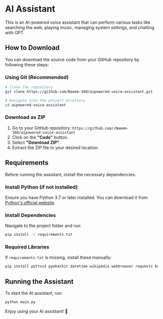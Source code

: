 # AI Assistant

This is an AI-powered voice assistant that can perform various tasks like searching the web, playing music, managing system settings, and chatting with GPT.

## How to Download

You can download the source code from your GitHub repository by following these steps:

### Using Git (Recommended)
```sh
# Clone the repository
git clone https://github.com/Naeem-360/aipowered-voice-assistant.git

# Navigate into the project directory
cd aipowered-voice-assistant
```

### Download as ZIP
1. Go to your GitHub repository: `https://github.com//Naeem-360/aipowered-voice-assistant`
2. Click on the **"Code"** button.
3. Select **"Download ZIP"**.
4. Extract the ZIP file to your desired location.

## Requirements

Before running the assistant, install the necessary dependencies:

### Install Python (if not installed)
Ensure you have Python 3.7 or later installed. You can download it from [Python's official website](https://www.python.org/downloads/).

### Install Dependencies
Navigate to the project folder and run:
```sh
pip install -r requirements.txt
```

### Required Libraries
If `requirements.txt` is missing, install these manually:
```sh
pip install pyttsx3 pywhatkit datetime wikipedia webbrowser requests bs4 noisereduce pyautogui pytz timezonefinder geopy speechrecognition fuzzywuzzy openai python-dotenv psutil
```

## Running the Assistant
To start the AI assistant, run:
```sh
python main.py
```

Enjoy using your AI assistant! 🚀
